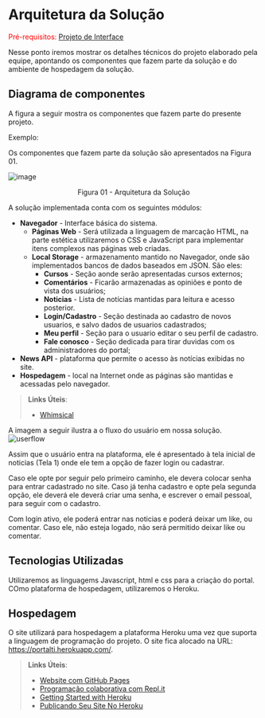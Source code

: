 # Arquitetura da Solução

<span style="color:red">Pré-requisitos: <a href="3-Projeto de Interface.md"> Projeto de Interface</a></span>

Nesse ponto iremos mostrar os detalhes técnicos do projeto elaborado pela equipe, apontando os componentes que fazem parte da solução e do ambiente de hospedagem da solução.

## Diagrama de componentes

A figura a seguir mostra os componentes que fazem parte do presente projeto.

Exemplo: 

Os componentes que fazem parte da solução são apresentados na Figura 01.

![image](https://user-images.githubusercontent.com/114544326/194667065-013adeaa-3864-4019-9be9-3387a8d88c1e.png)




<center>Figura 01 - Arquitetura da Solução</center>

A solução implementada conta com os seguintes módulos:
- **Navegador** - Interface básica do sistema.  
  - **Páginas Web** - Será utilizada a linguagem de marcação HTML, na parte estética utilizaremos o CSS e JavaScript para implementar itens complexos nas páginas web criadas.
   - **Local Storage** - armazenamento mantido no Navegador, onde são implementados bancos de dados baseados em JSON. São eles: 
     - **Cursos** - Seção aonde serão apresentadas cursos externos;
     - **Comentários** - Ficarão armazenadas as opiniões e ponto de vista dos usuários;
     - **Noticias** - Lista de notícias mantidas para leitura e acesso posterior.
     - **Login/Cadastro** - Seção destinada ao cadastro de novos usuarios, e salvo dados de usuarios cadastrados;
     - **Meu perfil** - Seção para o usuario editar o seu perfil de cadastro.
     - **Fale conosco** - Seção dedicada para tirar duvidas com os administradores do portal;
 - **News API** - plataforma que permite o acesso às notícias exibidas no site.
 - **Hospedagem** - local na Internet onde as páginas são mantidas e acessadas pelo navegador. 

> **Links Úteis**:
>
> - [Whimsical](https://whimsical.com/)


A imagem a seguir ilustra a o fluxo do usuário em nossa solução.
![userflow](https://user-images.githubusercontent.com/114547158/194790734-90e8cc15-9896-4b9a-bd1a-a6351f94e76a.jpg)

Assim que o usuário entra na plataforma, ele é apresentado à tela inicial de noticias
(Tela 1) onde ele tem a opção de fazer login ou cadastrar.

Caso ele opte por seguir pelo primeiro caminho, ele devera colocar senha para 
entrar cadastrado no site. 
Caso já tenha cadastro e opte pela segunda opção, ele deverá ele deverá criar
uma senha, e escrever o email pessoal, para seguir com o cadastro.

Com login ativo, ele poderá entrar nas noticias e poderá deixar um like, ou comentar. 
Caso ele, não esteja logado, não será permitido deixar like ou comentar.


## Tecnologias Utilizadas

Utilizaremos as linguagems Javascript, html e css para a criação do portal. COmo plataforma de hospedagem, utilizaremos o Heroku.




## Hospedagem

O site utilizará para hospedagem a plataforma Heroku uma vez que suporta a linguagem de programação do projeto. O site fica alocado na URL: 
 https://portalti.herokuapp.com/. 

> **Links Úteis**:
>
> - [Website com GitHub Pages](https://pages.github.com/)
> - [Programação colaborativa com Repl.it](https://repl.it/)
> - [Getting Started with Heroku](https://devcenter.heroku.com/start)
> - [Publicando Seu Site No Heroku](http://pythonclub.com.br/publicando-seu-hello-world-no-heroku.html)
